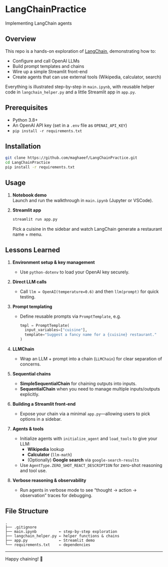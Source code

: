 # LangChainPractice

Implementing LangChain agents

## Overview

This repo is a hands-on exploration of [LangChain](https://github.com/langchain/langchain), demonstrating how to:

- Configure and call OpenAI LLMs
- Build prompt templates and chains
- Wire up a simple Streamlit front-end
- Create agents that can use external tools (Wikipedia, calculator, search)

Everything is illustrated step-by-step in `main.ipynb`, with reusable helper code in `langchain_helper.py` and a little Streamlit app in `app.py`.

## Prerequisites

- Python 3.8+
- An OpenAI API key (set in a `.env` file as `OPENAI_API_KEY`)
- `pip install -r requirements.txt`

## Installation

```bash
git clone https://github.com/maghaeef/LangChainPractice.git
cd LangChainPractice
pip install -r requirements.txt
```

## Usage

1. **Notebook demo**  
   Launch and run the walkthrough in `main.ipynb` (Jupyter or VSCode).

2. **Streamlit app**  
   ```bash
   streamlit run app.py
   ```
   Pick a cuisine in the sidebar and watch LangChain generate a restaurant name + menu.

## Lessons Learned

1. **Environment setup & key management**  
   - Use `python-dotenv` to load your OpenAI key securely.

2. **Direct LLM calls**  
   - Call `llm = OpenAI(temperature=0.6)` and then `llm(prompt)` for quick testing.

3. **Prompt templating**  
   - Define reusable prompts via `PromptTemplate`, e.g.  
     ```python
     tmpl = PromptTemplate(
       input_variables=["cuisine"],
       template="Suggest a fancy name for a {cuisine} restaurant."
     )
     ```

4. **LLMChain**  
   - Wrap an LLM + prompt into a chain (`LLMChain`) for clear separation of concerns.

5. **Sequential chains**  
   - **SimpleSequentialChain** for chaining outputs into inputs.  
   - **SequentialChain** when you need to manage multiple inputs/outputs explicitly.

6. **Building a Streamlit front-end**  
   - Expose your chain via a minimal `app.py`—allowing users to pick options in a sidebar.

7. **Agents & tools**  
   - Initialize agents with `initialize_agent` and `load_tools` to give your LLM:
     - **Wikipedia** lookup
     - **Calculator** (`llm-math`)
     - (Optionally) **Google search** via `google-search-results`
   - Use `AgentType.ZERO_SHOT_REACT_DESCRIPTION` for zero-shot reasoning and tool use.

8. **Verbose reasoning & observability**  
   - Run agents in verbose mode to see “thought → action → observation” traces for debugging.

## File Structure

```
.
├── .gitignore
├── main.ipynb          ← step-by-step exploration
├── langchain_helper.py ← helper functions & chains
├── app.py              ← Streamlit demo
└── requirements.txt    ← dependencies
```

---

Happy chaining! 🚀  